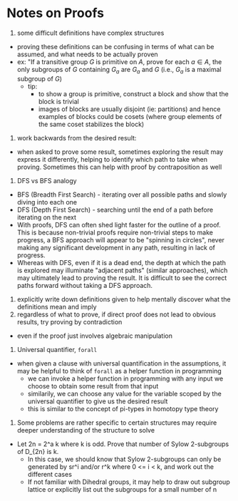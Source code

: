 # Notes on Proofs
1. some difficult definitions have complex structures
  * proving these definitions can be confusing in terms of what can be assumed, and what needs to be actually proven
  * ex: "If a transitive group $G$ is primitive on $A$, prove for each $a\in A$, the only subgroups of $G$ containing $G_a$ are $G_a$ and $G$ (i.e., $G_a$ is a maximal subgroup of $G$)
    * tip:
      * to show a group is primitive, construct a block and show that the block is trivial
      * images of blocks are usually disjoint (ie: partitions) and hence examples of blocks could be cosets (where group elements of the same coset stabilizes the block)
1. work backwards from the desired result:
  * when asked to prove some result, sometimes exploring the result may express it differently, helping to identify which path to take when proving. Sometimes this can help with proof by contraposition as well
1. DFS vs BFS analogy
  * BFS (Breadth First Search) - iterating over all possible paths and slowly diving into each one
  * DFS (Depth First Search) - searching until the end of a path before iterating on the next
  * With proofs, DFS can often shed light faster for the outline of a proof. This is because non-trivial proofs require non-trivial steps to make progress, a BFS approach will appear to be "spinning in circles", never making any significant development in any path, resulting in lack of progress.
  * Whereas with DFS, even if it is a dead end, the depth at which the path is explored may illuminate "adjacent paths" (similar approaches), which may ultimately lead to proving the result. It is difficult to see the correct paths forward without taking a DFS approach.
1. explicitly write down definitions given to help mentally discover what the definitions mean and imply
1. regardless of what to prove, if direct proof does not lead to obvious results, try proving by contradiction
  * even if the proof just involves algebraic manipulation
1. Universal quantifier, `forall`
  * when given a clause with universal quantification in the assumptions, it may be helpful to think of `forall` as a helper function in programming
    * we can invoke a helper function in programming with any input we choose to obtain some result from that input
    * similarily, we can choose any value for the variable scoped by the universal quantifier to give us the desired result
    * this is similar to the concept of pi-types in homotopy type theory
1. Some problems are rather specific to certain structures may require deeper understanding of the structure to solve
  * Let 2n = 2^a k where k is odd. Prove that number of Sylow 2-subgroups of D_{2n} is k.
    * In this case, we should know that Sylow 2-subgroups can only be generated by sr^i and/or r^k where 0 <= i < k, and work out the different cases
    * If not familiar with Dihedral groups, it may help to draw out subgroup lattice or explicitly list out the subgroups for a small number of n
